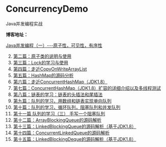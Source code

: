 # ConcurrencyDemo
Java并发编程实战

**博客地址：**

[Java并发编程（一）---原子性，可见性，有序性](https://blog.csdn.net/u014534808/article/details/102782286)

2. [第二篇：原子类的说明与使用](https://blog.csdn.net/u014534808/article/details/104044380)
3. [第三篇：Lock的学习与使用](https://blog.csdn.net/u014534808/article/details/104042598)
4. [第四篇：走近CopyOnWriteArrayList](https://blog.csdn.net/u014534808/article/details/104101059)
5. [第五篇：HashMap的源码分析](https://blog.csdn.net/u014534808/article/details/104102276)
6. [第六篇：走近ConcurrentHashMap（JDK1.8）](https://blog.csdn.net/u014534808/article/details/104113555)
7. [第七篇：ConcurrentHashMap（JDK1.8）扩容的详细介绍以及多线程测试](https://blog.csdn.net/u014534808/article/details/104121214)
8. [第八篇：链表的学习：链表的头插法和尾插法](https://blog.csdn.net/u014534808/article/details/104127635)
9. [第九篇：队列的学习，用数组和链表实现单向队列](https://blog.csdn.net/u014534808/article/details/104175387)
10.  [第十篇：队列的学习，循环队列，阻塞队列和并发队列](https://blog.csdn.net/u014534808/article/details/104190426)
11. [第十一篇 队列的学习（三） 手写一个阻塞队列](https://blog.csdn.net/u014534808/article/details/104208957)
12. [第十二篇：ArrayBlockingQueue的源码解析](https://blog.csdn.net/u014534808/article/details/104227526)
13.  [第十三篇：LinkedBlockingQueue的源码解析（基于JDK1.8）](https://blog.csdn.net/u014534808/article/details/104242013)
14.  [第十四篇：ConcurrentLinkedQueue的源码解析](https://blog.csdn.net/u014534808/article/details/104321092)
15. [第十五篇：LinkedBlockingDeque的源码解析（基于JDK1.8）](https://blog.csdn.net/u014534808/article/details/104334090)
